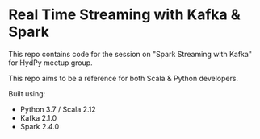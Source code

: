 # Real Time Streaming with Kafka & Spark

This repo contains code for the session on "Spark Streaming with Kafka" for HydPy meetup group.

This repo aims to be a reference for both Scala & Python developers.

Built using:

- Python 3.7 / Scala 2.12
- Kafka 2.1.0
- Spark 2.4.0
